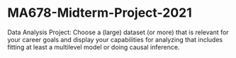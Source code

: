 # MA678-Midterm-Project-2021

Data Analysis Project: Choose a (large) dataset (or more) that is relevant for your career goals and display your capabilities for analyzing that includes fitting at least a multilevel model or doing causal inference.
